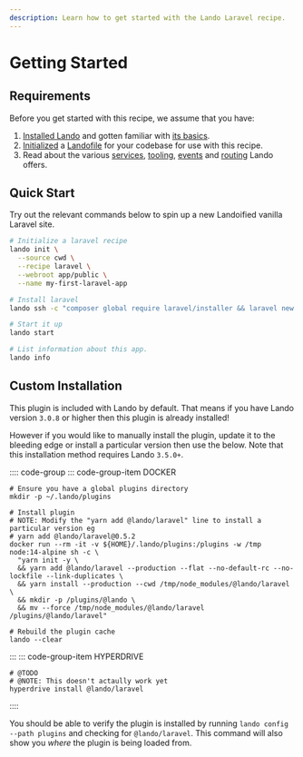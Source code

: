 ```yaml
---
description: Learn how to get started with the Lando Laravel recipe.
---
```


# Getting Started

## Requirements

Before you get started with this recipe, we assume that you have:

1. [Installed Lando](https://docs.lando.dev/basics/installation.html) and gotten familiar with [its basics](https://docs.lando.dev/basics/).
2. [Initialized](https://docs.lando.dev/basics/init.html) a [Landofile](https://docs.lando.dev/config/lando.html) for your codebase for use with this recipe.
3. Read about the various [services](https://docs.lando.dev/config/services.html), [tooling](https://docs.lando.dev/config/tooling.html), [events](https://docs.lando.dev/config/events.html) and [routing](https://docs.lando.dev/config/proxy.html) Lando offers.

## Quick Start

Try out the relevant commands below to spin up a new Landoified vanilla Laravel site.

```bash
# Initialize a laravel recipe
lando init \
  --source cwd \
  --recipe laravel \
  --webroot app/public \
  --name my-first-laravel-app

# Install laravel
lando ssh -c "composer global require laravel/installer && laravel new app"

# Start it up
lando start

# List information about this app.
lando info
```

## Custom Installation

This plugin is included with Lando by default. That means if you have Lando version `3.0.8` or higher then this plugin is already installed!

However if you would like to manually install the plugin, update it to the bleeding edge or install a particular version then use the below. Note that this installation method requires Lando `3.5.0+`.

:::: code-group
::: code-group-item DOCKER
```bash:no-line-numbers
# Ensure you have a global plugins directory
mkdir -p ~/.lando/plugins

# Install plugin
# NOTE: Modify the "yarn add @lando/laravel" line to install a particular version eg
# yarn add @lando/laravel@0.5.2
docker run --rm -it -v ${HOME}/.lando/plugins:/plugins -w /tmp node:14-alpine sh -c \
  "yarn init -y \
  && yarn add @lando/laravel --production --flat --no-default-rc --no-lockfile --link-duplicates \
  && yarn install --production --cwd /tmp/node_modules/@lando/laravel \
  && mkdir -p /plugins/@lando \
  && mv --force /tmp/node_modules/@lando/laravel /plugins/@lando/laravel"

# Rebuild the plugin cache
lando --clear
```
:::
::: code-group-item HYPERDRIVE
```bash:no-line-numbers
# @TODO
# @NOTE: This doesn't actaully work yet
hyperdrive install @lando/laravel
```
::::

You should be able to verify the plugin is installed by running `lando config --path plugins` and checking for `@lando/laravel`. This command will also show you _where_ the plugin is being loaded from.
